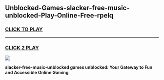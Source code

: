 
## Unblocked-Games-slacker-free-music-unblocked-Play-Online-Free-rpelq
<h3>
<a href="https://premium76.site?title=slacker-free-music-unblocked&ref=26A">CLICK TO PLAY</a></h3>
<hr>

<h3>
<a href="https://premium76.site?title=slacker-free-music-unblocked&ref=26A">CLICK 2 PLAY</a>
  
</h3>

<a href="https://premium76.site?title=slacker-free-music-unblocked&ref=26A"><img src="https://clearcache.store/games.png"></a>


**slacker-free-music-unblocked games unblocked: Your Gateway to Fun and Accessible Online Gaming**
